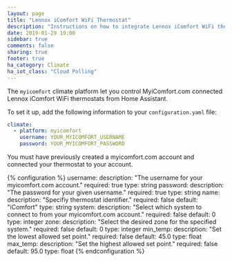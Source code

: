 ```yaml
---
layout: page
title: "Lennox iComfort WiFi Thermostat"
description: "Instructions on how to integrate Lennox iComfort WiFi thermostats within Home Assistant."
date: 2019-01-29 19:00
sidebar: true
comments: false
sharing: true
footer: true
ha_category: Climate
ha_iot_class: "Cloud Polling" 
---
```


The `myicomfort` climate platform let you control MyiComfort.com connected Lennox iComfort WiFi thermostats from Home Assistant.

To set it up, add the following information to your `configuration.yaml` file:

```yaml
climate:
  - platform: myicomfort
    username: YOUR_MYICOMFORT_USERNAME
    password: YOUR_MYICOMFORT_PASSWORD
```
<p class='note'>
You must have previously created a myicomfort.com account and connected your thermostat to your account.
</p>

{% configuration %}
username:
  description: "The username for your myicomfort.com account."
  required: true
  type: string
password:
  description: "The password for your given username."
  required: true
  type: string
name:
  description: "Specifiy thermostat identifier."
  required: false
  default: "iComfort"
  type: string
system:
  description: "Select which system to connect to from your myicomfort.com account."
  required: false
  default: 0
  type: integer
zone:
  description: "Select the desired zone for the specified system."
  required: false
  default: 0
  type: integer
min_temp:
  description: "Set the lowest allowed set point."
  required: false
  default: 45.0
  type: float
max_temp:
  description: "Set the highest allowed set point."
  required: false
  default: 95.0
  type: float
{% endconfiguration %}
